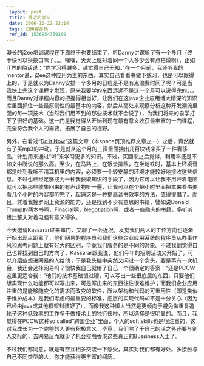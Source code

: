 ```yaml
---
 layout: post
 title: 最近的学习
 date: 2006-10-22 23:14
 tags: 旧博客存档
 ref_id: 1536954739309
---
```

漫长的j2ee培训课程在下周终于也要结束了，听Danny讲课听了有一个多月（终于快可以换换口味了。。。嘿嘿，天天上班对着同一个人多少会有点枯燥啊），正如IT界的俗话说：“你学习得越多，越觉得自己无知。”在一个月前，我还听我的mentor说，j2ee这种应用为主的东西，其实自己看看书做下练习，也是可以跟得上的，于是就以为Danny安排一个多月的日程是不是有点浪费时间了呢？可是当我快上完这个课程才发现，原来我要学的东西远远不是这一个月可以说得完的。。。而且Danny对课程内容的把握得相当好，让我们在这java企业应用博大精深的知识库里面抓住一些最原则性的最基本的内容，然后从高处来观察分析这种开发潮流里面的每一项技术（当然我们用不到的那些技术就不会说了），为我们将来的自学打下了很好的基础。这一门是我觉得从开始到现在最有意义收获最丰富的一门课程，完全符合我个人的需要，拓展了自己的视野。



另外，在看过“[Do it
Now](http://chn.blogbeta.com/114.html)”这篇文章（本space页顶推荐文章之一）之后，竟然就有了买mp3的冲动。于是就从这个月的工资里面抽出几百块钱来买了一件奢侈品，计划用来通过“听”来学习更多的知识。不过，买回来之后觉得，利用率还是不如文中所说的那么高。至少，在马路上，在饭堂排队，在坐地铁时，基本上环境音都是吵到我听不清耳机里的内容，必须要一个较安静的环境才能较好地接收这些信息。不过也已经足够成为一种我获取知识的手段了，因为它可以让我不用开着电脑就可以把那些收集回来的有声读物听一遍，让我可以在个把小时里面把本来看书要看几个小时的内容都听完了，起码这是一种提高读书效率的方法，值得提倡了。而且，凭着我搜罗网上资源的能力，还是找到不少有意思的书籍，譬如说Donald
Trump的两本书啊，Finacial啊，Negotiation啊，或者一些励志的书籍，多听听也比整天对着电脑有意义得多。



今天邀请Kassarar过来串门，又聊了一会近况，发觉我们两人的工作方向也逐渐开始出现点距离了，他们网易的程序员和我们这些企业应用系统的程序员从办事作风和思考问题上就有好大的区别，毕竟我们服务的是不同的对象。不过我倒觉得自己也算找到自己的方向了，Kassarar跟我说，他们今年的招聘活动又开始了，可以介绍些想进网易的人给他；于是我头脑中突然又闪过一个念头，要是再有一次机会，我还会选择网易吗？很快我自己就给了自己一个很确定的答案：“还是PCCW这里更适合我！”他们的技术基础很过硬，可以写出一些很底层的东西，只要他们想实现什么功能都可以写出来，可是写出来的东西往往很难维护；而我们企业应用注重的是能够随变化的需求而改变的软件，所以架构和代码的可重用性（即是类似于维护成本）是我们考虑的最重要的标准，底层的实现代码却不是十分关心（因为已经由java或其他框架封装好了），而像我这种懒人当然是更倾向于避免做重复造轮子这种低效率的工作多于做技术上的独行侠啦，所以选择是很明显的。而且，我觉得在PCCW这种so
called“跨国企业”里面，个人的soft
skills也是很注重的，这对我成长为一个完整的人更有积极意义，毕竟，我们除了干自己的活之外还要与别人交际的，去网易反而就少了机会接触香港这些真正的Bussiness人士了。



不过我们都同意，就是有空互相多交流一下感受，其实对我们都有好处。多接触与自己不同类型的人，你才能获得更丰富的阅历。

